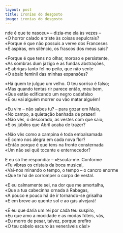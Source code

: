```yaml
---
layout: post
title: Ironias do desgosto
image: ironias_do_desgosto
---
```

<span class="caps" alt="«O"></span>nde é que te nasceu» – dizia-me ela às vezes –  
«O horror calado e triste às coisas sepulcrais?  
«Porque é que não possuís a verve dos Franceses  
«E aspiras, em silêncio, os frascos dos meus sais?  

«Porque é que tens no olhar, moroso e persistente,  
«As sombras dum jazigo e as fundas abstrações,  
«E abrigas tanto fel no peito, que não sente  
«O abalo feminil das minhas expansões?  

«Há quem te julgue um velho. O teu sorriso é falso;  
«Mas quando tentas rir parece então, meu bem,  
«Que estão edificando um negro cadafalso  
«E ou vai alguém morrer ou vão matar alguém!  

«Eu vim – não sabes tu? – para gozar em Maio,  
«No campo, a quietação banhada de prazer!  
«Não vês, ó descorado, as vestes com que saio,  
«E os júbilos que Abril acaba de trazer?  

«Não vês como a campina é toda embalsamada  
«E como nos alegra em cada nova flor?  
«Então porque é que tens na fronte consternada  
«Um não sei quê tocante e enternecedor?  

E eu só lhe respondia: – «Escuta-me. Conforme  
«Tu vibras os cristais da boca musical,  
«Vai-nos minando o tempo, o tempo – o cancro enorme  
«Que te há de corromper o corpo de vestal.  

«E eu calmamente sei, na dor que me amortalha,  
«Que a tua cabecinha ornada à Rabagas,  
«A pouco e pouco há de ir tornando-se grisalha  
«E em breve ao quente sol e ao gás alvejará!  

«E eu que daria um rei por cada teu suspiro,  
«Eu que amo a mocidade e as modas fúteis, vãs,  
«Eu morro de pesar, talvez, porque prefiro  
«O teu cabelo escuro às veneráveis cãs!»  
